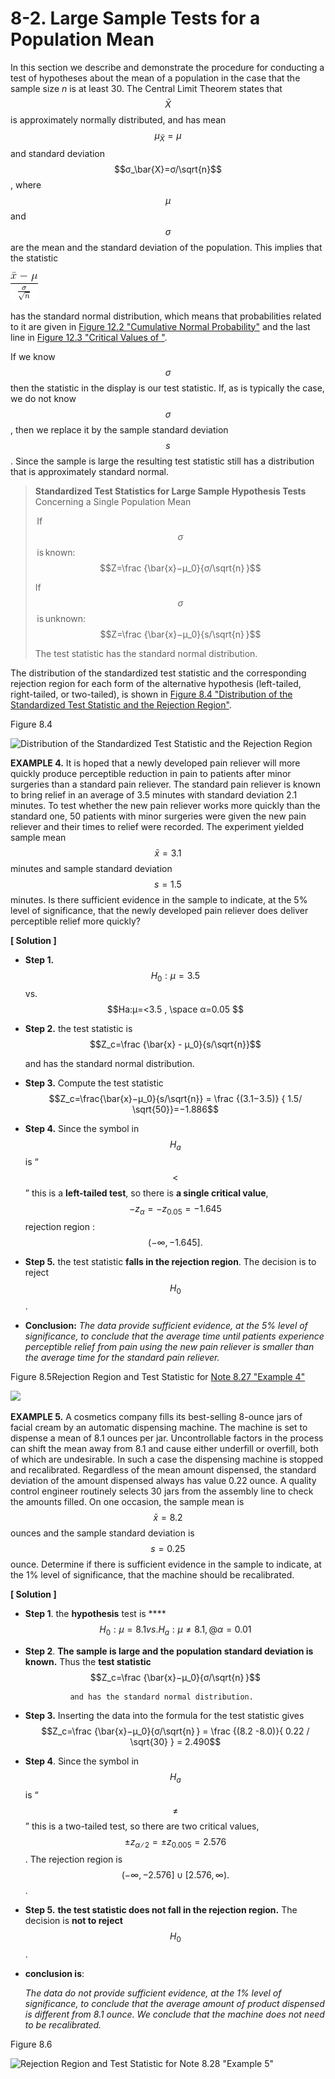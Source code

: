 # 8-2. Large Sample Tests for a Population Mean

In this section we describe and demonstrate the procedure for conducting a test of hypotheses about the mean of a population in the case that the sample size _n_ is at least 30. The Central Limit Theorem states that $$\bar{X}$$ is approximately normally distributed, and has mean $$μ_\bar{X}=μ$$ and standard deviation $$σ_\bar{X}=σ/\sqrt{n}$$ , where $$μ$$ and $$σ$$ are the mean and the standard deviation of the population. This implies that the statistic 

![](../.gitbook/assets/image%20%2871%29.png)

has the standard normal distribution, which means that probabilities related to it are given in [Figure 12.2 "Cumulative Normal Probability"](https://saylordotorg.github.io/text_introductory-statistics/s16-appendix.html) and the last line in [Figure 12.3 "Critical Values of "](https://saylordotorg.github.io/text_introductory-statistics/s16-appendix.html).

If we know $$σ$$ then the statistic in the display is our test statistic. If, as is typically the case, we do not know $$σ$$, then we replace it by the sample standard deviation $$s$$. Since the sample is large the resulting test statistic still has a distribution that is approximately standard normal.

> **Standardized Test Statistics for Large Sample Hypothesis Tests** Concerning a Single Population Mean 
>
>  If $$σ$$ is known:  $$Z=\frac {\bar{x}−μ_0}{σ/\sqrt{n} }$$ 
>
> If $$σ$$ is unknown: $$Z=\frac {\bar{x}−μ_0}{s/\sqrt{n} }$$
>
> The test statistic has the standard normal distribution.

The distribution of the standardized test statistic and the corresponding rejection region for each form of the alternative hypothesis \(left-tailed, right-tailed, or two-tailed\), is shown in [Figure 8.4 "Distribution of the Standardized Test Statistic and the Rejection Region"](https://saylordotorg.github.io/text_introductory-statistics/s12-02-large-sample-tests-for-a-popul.html).

Figure 8.4 

![Distribution of the Standardized Test Statistic and the Rejection Region](https://saylordotorg.github.io/text_introductory-statistics/section_12/526c9e81a596b999ae191031b1b8bc47.jpg)



**EXAMPLE 4.** It is hoped that a newly developed pain reliever will more quickly produce perceptible reduction in pain to patients after minor surgeries than a standard pain reliever. The standard pain reliever is known to bring relief in an average of 3.5 minutes with standard deviation 2.1 minutes. To test whether the new pain reliever works more quickly than the standard one, 50 patients with minor surgeries were given the new pain reliever and their times to relief were recorded. The experiment yielded sample mean $$\bar{x} = 3.1$$ minutes and sample standard deviation $$s = 1.5$$ minutes. Is there sufficient evidence in the sample to indicate, at the 5% level of significance, that the newly developed pain reliever does deliver perceptible relief more quickly?

**\[ Solution \]**

* **Step 1.**  $$H_0:μ=3.5$$  vs. $$Ha:μ=<3.5 , \space α=0.05 $$ 
* **Step 2.**  the test statistic is  
                                                    $$Z_c=\frac {\bar{x} - μ_0}{s/\sqrt{n}}$$ 

  and has the standard normal distribution.

* **Step 3.** Compute the test statistic                                    $$Z_c=\frac{\bar{x}−μ_0}{s/\sqrt{n}} = \frac {(3.1−3.5)} { 1.5/ \sqrt{50}}=−1.886$$ 
* **Step 4.** Since the symbol in $$H_a$$ is “ $$<$$ ” this is a **left-tailed test**,  so there is **a single critical value**,  $$−z_α=−z_{0.05} = −1.645$$  rejection region : $$ (−∞,−1.645].$$ 
* **Step 5.** the test statistic **falls in the rejection region**. The decision is to reject $$H_0$$ .
* **Conclusion:**   _The data provide sufficient evidence, at the 5% level of significance, to conclude that the average time until patients experience perceptible relief from pain using the new pain reliever is smaller than the average time for the standard pain reliever._

Figure 8.5Rejection Region and Test Statistic for [Note 8.27 "Example 4"](https://saylordotorg.github.io/text_introductory-statistics/s12-02-large-sample-tests-for-a-popul.html#fwk-shafer-ch08_s02_n03)

![](https://saylordotorg.github.io/text_introductory-statistics/section_12/c18d107b4145b363951540fc519137b2.jpg)

**EXAMPLE 5.** A cosmetics company fills its best-selling 8-ounce jars of facial cream by an automatic dispensing machine. The machine is set to dispense a mean of 8.1 ounces per jar. Uncontrollable factors in the process can shift the mean away from 8.1 and cause either underfill or overfill, both of which are undesirable. In such a case the dispensing machine is stopped and recalibrated. Regardless of the mean amount dispensed, the standard deviation of the amount dispensed always has value 0.22 ounce. A quality control engineer routinely selects 30 jars from the assembly line to check the amounts filled. On one occasion, the sample mean is $$\bar{x} = 8.2$$ ounces and the sample standard deviation is $$s = 0.25$$ ounce. Determine if there is sufficient evidence in the sample to indicate, at the 1% level of significance, that the machine should be recalibrated.

**\[ Solution \]**

* **Step 1**. the **hypothesis** test is               ****$$H_0:μ=8.1 vs.   H_a:μ≠8.1, @ α=0.01$$
* **Step 2**. **The sample is large and the population standard deviation is known.** Thus the **test statistic**   
                $$Z_c=\frac {\bar{x}−μ_0}{σ/\sqrt{n} }$$

                and has the standard normal distribution.

* **Step 3.** Inserting the data into the formula for the test statistic gives               $$Z_c=\frac {\bar{x}−μ_0}{σ/\sqrt{n} } = \frac {(8.2 -8.0)}{  0.22 / \sqrt{30}  } = 2.490$$
* **Step 4**. Since the symbol in $$H_a$$ is “ $$≠$$ ” this is a two-tailed test, so there are two critical values, $$±z_{α∕2}=±z_{0.005} = 2.576$$ .  The rejection region is  $$ (−∞,−2.576]∪[2.576,∞).$$ .
* **Step 5.** **the test statistic does not fall in the rejection region.** The decision is **not to reject** $$H_0$$.
* **conclusion is**:

  _The data do not provide sufficient evidence, at the 1% level of significance, to conclude that the average amount of product dispensed is different from 8.1 ounce. We conclude that the machine does not need to be recalibrated._

Figure 8.6

![Rejection Region and Test Statistic for Note 8.28 &quot;Example 5&quot;](https://saylordotorg.github.io/text_introductory-statistics/section_12/98f4ee32ab4fe3e9766adeca42e127e9.jpg)

